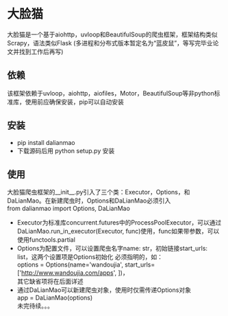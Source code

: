 # 大脸猫
大脸猫是一个基于aiohttp，uvloop和BeautifulSoup的爬虫框架，框架结构类似Scrapy，语法类似Flask 
(多进程和分布式版本暂定名为“蓝皮鼠”，等写完毕业论文并找到工作后再写)
## 依赖
该框架依赖于uvloop，aiohttp，aiofiles，Motor，BeautifulSoup等非python标准库，使用前应确保安装，pip可以自动安装
## 安装
* pip install dalianmao
* 下载源码后用 python setup.py 安装
## 使用
大脸猫爬虫框架的__init__.py引入了三个类：Executor，Options，和DaLianMao。在新建爬虫时，Options和DaLianMao必须引入<br>
from dalianmao import Options, DaLianMao
* Executor为标准库concurrent.futures中的ProcessPoolExecutor，可以通过DaLianMao.run_in_executor(Executor, func)使用，func如果带参数，可以使用functools.partial
* Options为配置文件，可以设置爬虫名字name: str，初始链接start_urls: list，这两个设置项是Options初始化
必须指明的，如：<br>
options = Options(name='wandoujia', start_urls=['http://www.wandoujia.com/apps', ])，
<br>其它缺省项将在后面详述
* 通过DaLianMao可以新建爬虫对象，使用时仅需传递Options对象<br>
app = DaLianMao(options)<br>未完待续。。。

